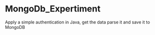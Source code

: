 # MongoDb_Expertiment
Apply a simple authentication in Java, get the data parse it and save it to MongoDB
